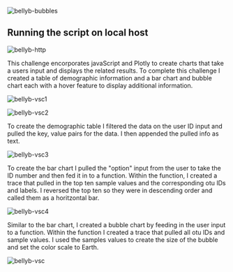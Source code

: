 ![bellyb-bubbles](https://user-images.githubusercontent.com/74504885/127412089-71562469-59f6-4e0f-9abd-be9d3e297caa.PNG)


## Running the script on local host

![bellyb-http](https://user-images.githubusercontent.com/74504885/127411877-16539b82-40fd-459b-b79e-a849bdb5fdb0.PNG)

This challenge encorporates javaScript and Plotly to create charts that take a users input and displays the related results. To complete this challenge I created a table of demographic information and a bar chart and bubble chart each with a hover feature to display additional information. 

![bellyb-vsc1](https://user-images.githubusercontent.com/74504885/127411898-99431069-6245-483f-8fd7-15d934f15dc4.PNG)

![bellyb-vsc2](https://user-images.githubusercontent.com/74504885/127411910-456808f0-4296-4cc2-ade7-9a89c8be2004.PNG)

To create the demographic table I filtered the data on the user ID input and pulled the key, value pairs for the data. I then appended the pulled info as text. 

![bellyb-vsc3](https://user-images.githubusercontent.com/74504885/127411925-b6c20c14-aad2-425d-b405-9b0096bc3140.PNG)

To create the bar chart I pulled the "option" input from the user to take the ID number and then fed it in to a function. Within the function, I created a trace that pulled in the top ten sample values and the corresponding otu IDs and labels. I reversed the top ten so they were in descending order and called them as a horitzontal bar. 

![bellyb-vsc4](https://user-images.githubusercontent.com/74504885/127411941-baf6d3dd-b205-4aa3-a33e-f56987151856.PNG)

Similar to the bar chart, I created a bubble chart by feeding in the user input to a function. Within the function I created a trace that pulled all otu IDs and sample values. I used the samples values to create the size of the bubble and set the color scale to Earth. 

![bellyb-vsc](https://user-images.githubusercontent.com/74504885/127411975-c8199a96-b538-4527-b6c0-f643f761161c.PNG)







